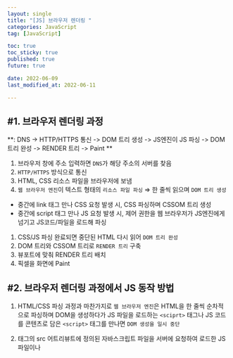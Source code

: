 ```yaml
---
layout: single
title: "[JS] 브라우저 렌더링 "
categories: JavaScript
tag: [JavaScript]

toc: true
toc_sticky: true
published: true
future: true

date: 2022-06-09
last_modified_at: 2022-06-11

---
```


## #1. 브라우저 렌더링 과정
**: DNS -> HTTP/HTTPS 통신 -> DOM 트리 생성 -> JS엔진이 JS 파싱 -> DOM 트리 완성 -> RENDER 트리 -> Paint **

1. 브라우저 창에 주소 입력하면 `DNS`가 해당 주소의 서버를 찾음
2. `HTTP/HTTPS` 방식으로 통신
3. HTML, CSS 리소스 파일을 브라우저에 보냄
4. `웹 브라우저 엔진`이 텍스트 형태의 `리소스 파일 파싱` ⇒ 한 줄씩 읽으며 `DOM 트리 생성`
- 중간에 link 태그 만나 CSS 요청 발생 시, CSS 파싱하며 CSSOM 트리 생성
- 중간에 script 태그 만나 JS 요청 발생 시, 제어 권한을 웹 브라우저가 JS엔진에게 넘기고 JS코드/파일을 로드해 파싱
1. CSS/JS 파싱 완료되면 중단된 HTML 다시 읽어 `DOM 트리 완성`
2. DOM 트리와 CSSOM 트리로 `RENDER 트리` 구축
3. 뷰포트에 맞춰 RENDER 트리 배치
4. 픽셀을 화면에 Paint  

## #2. 브라우저 렌더링 과정에서 JS 동작 방법  

1. HTML/CSS 파싱 과정과 마찬가지로 `웹 브라우저 엔진`은 HTML을 한 줄씩 순차적으로 파싱하며 DOM을 생성하다가 JS 파일을 로드하는 `<sciprt>` 태그나 JS 코드를 콘텐츠로 담은 `<script>` 태그를 만나면 `DOM 생성을 일시 중단`  
  
2. <sciprt> 태그의 src 어트리뷰트에 정의된 자바스크립트 파일을 서버에 요청하여 로드한 JS 파일이나 <script> 태그 내의 JS 코드를 `파싱`하기 위해 `JS 엔진`에 제어권을 넘김. 이후 JS 파싱과 실행이 종료되면 `웹 브라우저 엔진`으로 다시 제어권을 넘겨 html 파싱이 중단된 지점부터 다시 html 파싱을 시작하여 `DOM 생성을 재개`  
  
3. `JS 파싱`과 `실행`은 브라우저 렌더링 엔진이 아닌 `JS 엔진`이 처리함. JS 엔진은 JS 코드를 파싱하여 CPU가 이해할 수 있는 저수준 언어로 변환하고 실행하는 역할을 함  
  
4. `JS 엔진`은 JS를 해석하여 `AST(Abstract Syntax Tree: 추상적 구문 트리)`를 생성함. 그리고 AST를 기반으로 인터프리터가 실행할 수 있는 중간 코드인 바이트코드를 생성하여 실행함  
  
5. `리플로우와 리페인트`  
    - JS 코드에 DOM이나 CSSOM(CSS Object Model)을 변경하는 `DOM API`가 사용된 경우 DOM이나 CSSOM이 변경됨  
    - 이때 변경된 DOM과 CSSOM은 다시 렌더 트리로 결합되고 `변경된 렌더 트리`를 기반으로 레이아웃과 페인트 과정을 거쳐 브라우저의 화면에 `다시 렌더링`됨. 이를 리플로우, 리페인트라고 함  
  
## #3. 용어 정리  
  
### ✅ 컴파일러  

- 소스 코드를 기계어로 전체를 번역해 실행 파일 생성  

### ✅ 컴파일  

- parsing tree를 기계 코드로 변환  

### ✅ 인터프리터  

- 소스 코드를 기계어로 한 줄씩 해석해서 바로 명령어를 실행  

### ✅ 파싱  

- 브라우저가 코드를 이해하고 사용할 수 있는 구조로 변환하는 것  
  
1. 어휘 분석 ⇒ `어휘 분석기`  
    - 자료를 토큰으로 변경(공백, 줄바꿈 제거 등)  
  
2. 구문 분석 ⇒ `파서`  
    - 언어 구문 규칙에 따라 문서 구조를 분석해 parsing tree 생성  

### ✅ 파서  

- HTML 마크업 ⇒ DOM으로 변환  
- CSS 마크업 ⇒ CSSOM으로 변환  

### ✅ DOM TREE  

- HTML 파일 파싱  
- parsing tree로 구성되어 있음  

### ✅ CSSOM TREE  

- CSS 파일 파싱, 스타일 규칙  

### ✅ RENDER TREE  

- DOM TREE + CSSOM TREE  
  
